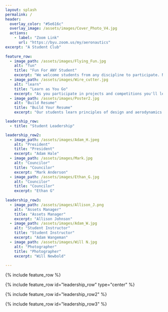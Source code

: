 ```yaml
---
layout: splash
permalink: /
header:
  overlay_color: "#5e616c"
  overlay_image: /assets/images/Cover_Photo_V4.jpg
  actions:
    - label: "Zoom Link"
      url: "https://byu.zoom.us/my/aeronautics"
excerpt: "A Student Club"  
  
feature_row:
  - image_path: /assets/images/Flying_Fun.jpg
    alt: "fun"
    title: "Fun For ANY Student"
    excerpt: "We welcome students from any discipline to participate. No experience is required to get started in the Aeronautics Club."
  - image_path: /assets/images/Wire_cutter.jpg
    alt: "learn"
    title: "Learn as You Go"
    excerpt: "As you participate in projects and competitions you'll learn the skills you need to design, build, and fly your own aircraft."
  - image_path: /assets/images/Poster2.jpg
    alt: "Build Resume"
    title: "Build Your Resume"
    excerpt: "Our students learn principles of design and aerodynamics to compete in the public arena and prepare to become leaders in the aersopace industry."

leadership_row:
  - title: "Student Leadership"

leadership_row2:
  - image_path: /assets/images/Adam_H.jpeg
    alt: "President"
    title: "President"
    excerpt: "Adam Hale"
  - image_path: /assets/images/Mark.jpg
    alt: "Councilor"
    title: "Councilor"
    excerpt: "Mark Anderson"
  - image_path: /assets/images/Ethan_G.jpg
    alt: "Councilor"
    title: "Councilor"
    excerpt: "Ethan G"
    
leadership_row3:
  - image_path: /assets/images/Allison_J.png
    alt: "Assets Manager"
    title: "Assets Manager"
    excerpt: "Allison Johnson"
  - image_path: /assets/images/Adam_W.jpg
    alt: "Student Instructor"
    title: "Student Instructor"
    excerpt: "Adam Wangeman"
  - image_path: /assets/images/Will N.jpg
    alt: "Photographer"
    title: "Photographer"
    excerpt: "Will Newbold"
    
---
```


{% include feature_row %}

{% include feature_row id="leadership_row" type="center" %}

{% include feature_row id="leadership_row2" %}

{% include feature_row id="leadership_row3" %}

